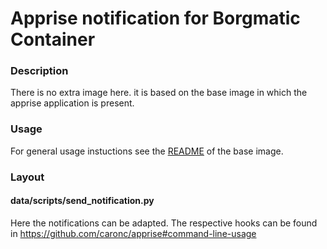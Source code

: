 # Apprise notification for Borgmatic Container

### Description

There is no extra image here. it is based on the base image in which the apprise application is present.

### Usage

For general usage instuctions see the [README](../base/README.md) of the base image.


### Layout
#### data/scripts/send_notification.py
Here the notifications can be adapted. The respective hooks can be found in https://github.com/caronc/apprise#command-line-usage
